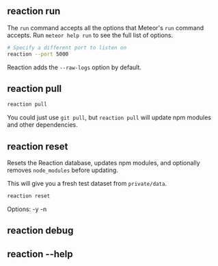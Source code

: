 ## reaction run

The `run` command accepts all the options that Meteor's `run` command accepts. Run `meteor help run` to see the full list of options.

```sh
# Specify a different port to listen on
reaction --port 5000
```

Reaction adds the `--raw-logs` option by default.

## reaction pull

```sh
reaction pull
```

You could just use `git pull`, but `reaction pull` will update npm modules and other dependencies.

## reaction reset

Resets the Reaction database, updates npm modules, and optionally removes `node_modules` before updating.

This will give you a fresh test dataset from `private/data`.

```sh
reaction reset
```

Options:
-y
-n

## reaction debug

## reaction --help
